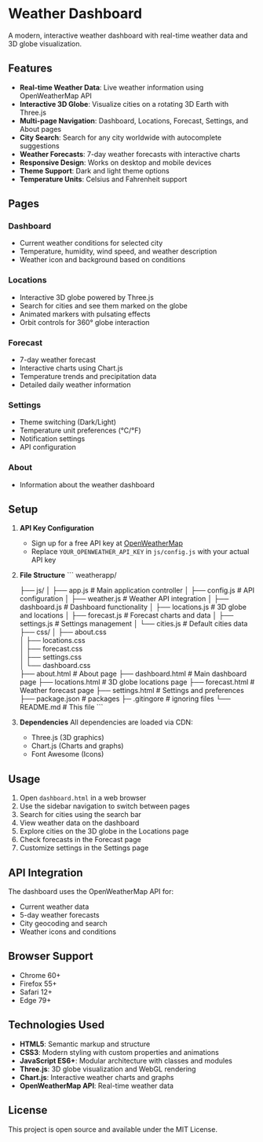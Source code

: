 # Weather Dashboard

A modern, interactive weather dashboard with real-time weather data and 3D globe visualization.

## Features

- **Real-time Weather Data**: Live weather information using OpenWeatherMap API
- **Interactive 3D Globe**: Visualize cities on a rotating 3D Earth with Three.js
- **Multi-page Navigation**: Dashboard, Locations, Forecast, Settings, and About pages
- **City Search**: Search for any city worldwide with autocomplete suggestions
- **Weather Forecasts**: 7-day weather forecasts with interactive charts
- **Responsive Design**: Works on desktop and mobile devices
- **Theme Support**: Dark and light theme options
- **Temperature Units**: Celsius and Fahrenheit support

## Pages

### Dashboard
- Current weather conditions for selected city
- Temperature, humidity, wind speed, and weather description
- Weather icon and background based on conditions

### Locations
- Interactive 3D globe powered by Three.js
- Search for cities and see them marked on the globe
- Animated markers with pulsating effects
- Orbit controls for 360° globe interaction

### Forecast
- 7-day weather forecast
- Interactive charts using Chart.js
- Temperature trends and precipitation data
- Detailed daily weather information

### Settings
- Theme switching (Dark/Light)
- Temperature unit preferences (°C/°F)
- Notification settings
- API configuration

### About
- Information about the weather dashboard

## Setup

1. **API Key Configuration**
   - Sign up for a free API key at [OpenWeatherMap](https://openweathermap.org/api)
   - Replace `YOUR_OPENWEATHER_API_KEY` in `js/config.js` with your actual API key

2. **File Structure**
   \`\`\`
   weatherapp/

   ├── js/
   │   ├── app.js             # Main application controller
   │   ├── config.js          # API configuration
   │   ├── weather.js         # Weather API integration
   │   ├── dashboard.js       # Dashboard functionality
   │   ├── locations.js       # 3D globe and locations
   │   ├── forecast.js        # Forecast charts and data
   │   ├── settings.js        # Settings management
   │   └── cities.js          # Default cities data
   ├── css/
   │   ├── about.css          
   │   ├── locations.css    
   │   ├── forecast.css      
   │   ├── settings.css       
   │   └── dashboard.css      
   ├── about.html             # About page
   ├── dashboard.html         # Main dashboard page
   ├── locations.html         # 3D globe locations page
   ├── forecast.html          # Weather forecast page
   ├── settings.html          # Settings and preferences
   ├── package.json           # packages
   ├─ .gitingore              # ignoring files
   └── README.md              # This file
   \`\`\`

3. **Dependencies**
   All dependencies are loaded via CDN:
   - Three.js (3D graphics)
   - Chart.js (Charts and graphs)
   - Font Awesome (Icons)

## Usage

1. Open `dashboard.html` in a web browser
2. Use the sidebar navigation to switch between pages
3. Search for cities using the search bar
4. View weather data on the dashboard
5. Explore cities on the 3D globe in the Locations page
6. Check forecasts in the Forecast page
7. Customize settings in the Settings page

## API Integration

The dashboard uses the OpenWeatherMap API for:
- Current weather data
- 5-day weather forecasts
- City geocoding and search
- Weather icons and conditions

## Browser Support

- Chrome 60+
- Firefox 55+
- Safari 12+
- Edge 79+

## Technologies Used

- **HTML5**: Semantic markup and structure
- **CSS3**: Modern styling with custom properties and animations
- **JavaScript ES6+**: Modular architecture with classes and modules
- **Three.js**: 3D globe visualization and WebGL rendering
- **Chart.js**: Interactive weather charts and graphs
- **OpenWeatherMap API**: Real-time weather data

## License
This project is open source and available under the MIT License.
